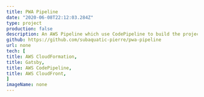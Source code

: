 ```yaml
---
title: PWA Pipeline
date: "2020-06-08T22:12:03.284Z"
type: project
production: false
description: An AWS Pipeline which use CodePipeline to build the project and CloudFront to host the project. A CloudFormation stack can be launched from the repo. Follow the instructions and you will have a React Application pipeline in production.
github: https://github.com/subaquatic-pierre/pwa-pipeline
url: none
tech: [
title: AWS CloudFormation,
title: Gatsby,
title: AWS CodePipeline,
title: AWS CloudFront,
]
imageName: none
---
```


